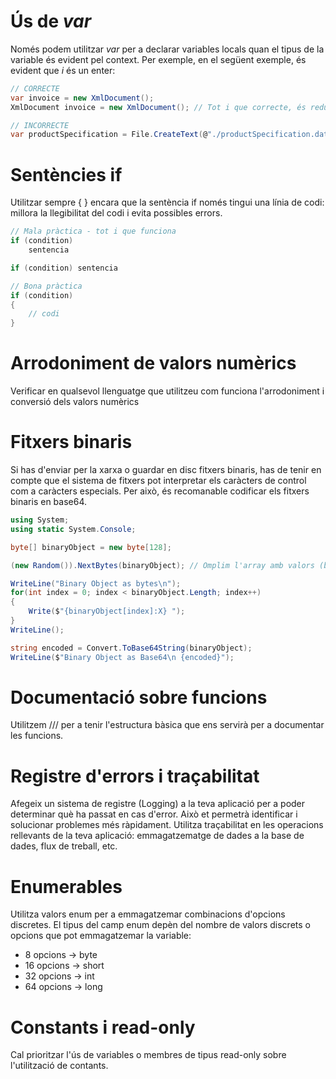 # Ús de _var_

Només podem utilitzar _var_ per a declarar variables locals quan el tipus de la variable és evident pel context. Per exemple, en el següent exemple, és evident que _i_ és un enter:

```csharp
// CORRECTE
var invoice = new XmlDocument();
XmlDocument invoice = new XmlDocument(); // Tot i que correcte, és redundant especificar el tipus

// INCORRECTE
var productSpecification = File.CreateText(@"./productSpecification.dat");  // No podem deduir el tipus de la variable StreamWriter productSpecification = File.CreateText(@"./productSpecification.dat");
```

# Sentències if

Utilitzar sempre { } encara que la sentència if només tingui una línia de codi: millora la llegibilitat del codi i evita possibles errors.

```csharp
// Mala pràctica - tot i que funciona
if (condition)
    sentencia

if (condition) sentencia

// Bona pràctica
if (condition)
{
    // codi
}

```

# Arrodoniment de valors numèrics

Verificar en qualsevol llenguatge que utilitzeu com funciona l'arrodoniment i conversió dels valors numèrics

# Fitxers binaris

Si has d'enviar per la xarxa o guardar en disc fitxers binaris, has de tenir en compte que el sistema de fitxers pot interpretar els caràcters de control com a caràcters especials. Per això, és recomanable codificar els fitxers binaris en base64.

```csharp
using System;
using static System.Console;

byte[] binaryObject = new byte[128];

(new Random()).NextBytes(binaryObject); // Omplim l'array amb valors (bytes) aleatoris

WriteLine("Binary Object as bytes\n");
for(int index = 0; index < binaryObject.Length; index++)
{
    Write($"{binaryObject[index]:X} ");
}
WriteLine();

string encoded = Convert.ToBase64String(binaryObject);
WriteLine($"Binary Object as Base64\n {encoded}");

```
# Documentació sobre funcions

Utilitzem /// per a tenir l'estructura bàsica que ens servirà per a documentar les funcions.

# Registre d'errors i traçabilitat

Afegeix un sistema de registre (Logging) a la teva aplicació per a poder determinar què ha passat en cas d'error. Això et permetrà identificar i solucionar problemes més ràpidament.
Utilitza traçabilitat en les operacions rellevants de la teva aplicació: emmagatzematge de dades a la base de dades, flux de treball, etc.

# Enumerables

Utilitza valors enum per a emmagatzemar combinacions d'opcions discretes. El tipus del camp enum depèn del nombre de valors discrets o opcions que pot emmagatzemar la variable:

- 8 opcions -> byte 
- 16 opcions -> short 
- 32 opcions -> int
- 64 opcions -> long

# Constants i read-only

Cal prioritzar l'ús de variables o membres de tipus read-only sobre l'utilització de contants.
